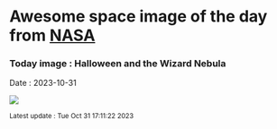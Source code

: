 
# Awesome space image of the day from [NASA](https://api.nasa.gov/)

### Today image : Halloween and the Wizard Nebula
Date : 2023-10-31

![](https://apod.nasa.gov/apod/image/2310/WizardCenter_McInnis_960.jpg)

<small>Latest update : Tue Oct 31 17:11:22 2023</small>
        